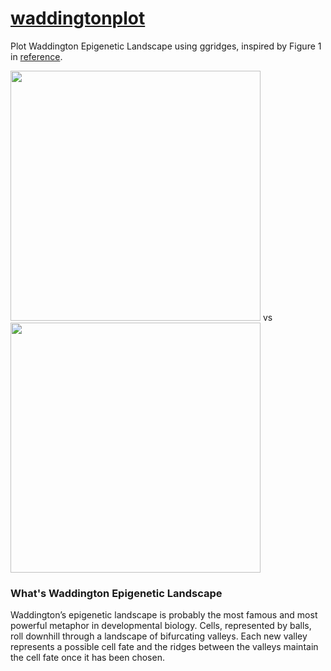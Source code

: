# [waddingtonplot](https://github.com/zzwch/waddingtonplot) 
Plot Waddington Epigenetic Landscape using ggridges, inspired by Figure 1 in [reference](https://www.ncbi.nlm.nih.gov/pmc/articles/PMC3372930/).

<img src= "https://raw.githubusercontent.com/lizc07/myScripts/master/images/waddington.toy.png" width = 400> vs <img src="https://www.ncbi.nlm.nih.gov/pmc/articles/PMC3372930/bin/nihms376417f1.jpg" width = 400>

### What's Waddington Epigenetic Landscape
Waddington’s epigenetic landscape is probably the most famous and most powerful metaphor in developmental biology. Cells, represented by balls, roll downhill through a landscape of bifurcating valleys. Each new valley represents a possible cell fate and the ridges between the valleys maintain the cell fate once it has been chosen. 
 
